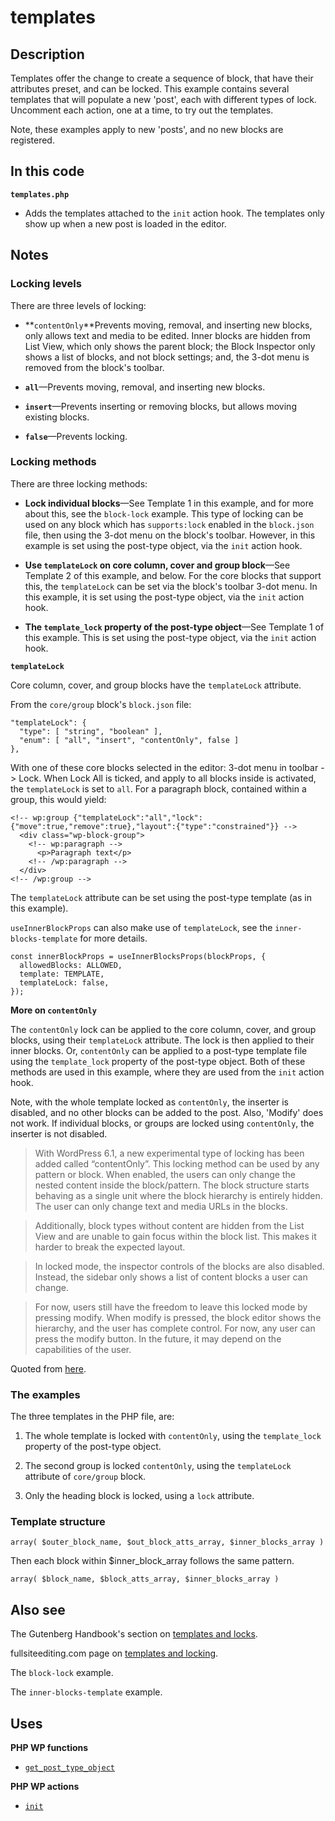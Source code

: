 # templates

## Description

Templates offer the change to create a sequence of block, that have their attributes preset, and can be locked. This example contains several templates that will populate a new 'post', each with different types of lock. Uncomment each action, one at a time, to try out the templates.

Note, these examples apply to new 'posts', and no new blocks are registered.

## In this code

**`templates.php`**

- Adds the templates attached to the `init` action hook. The templates only show up when a new post is loaded in the editor.

## Notes

### Locking levels

There are three levels of locking:

- **`contentOnly`**Prevents moving, removal, and inserting new blocks, only allows text and media to be edited. Inner blocks are hidden from List View, which only shows the parent block; the Block Inspector only shows a list of blocks, and not block settings; and, the 3-dot menu is removed from the block's toolbar.

- **`all`**—Prevents moving, removal, and inserting new blocks.

- **`insert`**—Prevents inserting or removing blocks, but allows moving existing blocks.

- **`false`**—Prevents locking.

### Locking methods

There are three locking methods:

- **Lock individual blocks**—See Template 1 in this example, and for more about this, see the `block-lock` example. This type of locking can be used on any block which has `supports:lock` enabled in the `block.json` file, then using the 3-dot menu on the block's toolbar. However, in this example is set using the post-type object, via the `init` action hook.

- **Use `templateLock` on core column, cover and group block**—See Template 2 of this example, and below. For the core blocks that support this, the `templateLock` can be set via the block's toolbar 3-dot menu. In this example, it is set using the post-type object, via the `init` action hook.

- **The `template_lock` property of the post-type object**—See Template 1 of this example. This is set using the post-type object, via the `init` action hook.

**`templateLock`**

Core column, cover, and group blocks have the `templateLock` attribute.

From the `core/group` block's `block.json` file:

```
"templateLock": {
  "type": [ "string", "boolean" ],
  "enum": [ "all", "insert", "contentOnly", false ]
},
```

With one of these core blocks selected in the editor: 3-dot menu in toolbar -> Lock. When Lock All is ticked, and apply to all blocks inside is activated, the `templateLock` is set to `all`. For a paragraph block, contained within a group, this would yield:

```
<!-- wp:group {"templateLock":"all","lock":{"move":true,"remove":true},"layout":{"type":"constrained"}} -->
  <div class="wp-block-group">
    <!-- wp:paragraph -->
      <p>Paragraph text</p>
    <!-- /wp:paragraph -->
  </div>
<!-- /wp:group -->
```

The `templateLock` attribute can be set using the post-type template (as in this example).

`useInnerBlockProps` can also make use of `templateLock`, see the `inner-blocks-template` for more details.

```
const innerBlockProps = useInnerBlocksProps(blockProps, {
  allowedBlocks: ALLOWED,
  template: TEMPLATE,
  templateLock: false,
});
```

**More on `contentOnly`**

The `contentOnly` lock can be applied to the core column, cover, and group blocks, using their `templateLock` attribute. The lock is then applied to their inner blocks. Or, `contentOnly` can be applied to a post-type template file using the `template_lock` property of the post-type object. Both of these methods are used in this example, where they are used from the `init` action hook.

Note, with the whole template locked as `contentOnly`, the inserter is disabled, and no other blocks can be added to the post. Also, 'Modify' does not work. If individual blocks, or groups are locked using `contentOnly`, the inserter is not disabled.

> With WordPress 6.1, a new experimental type of locking has been added called “contentOnly”. This locking method can be used by any pattern or block. When enabled, the users can only change the nested content inside the block/pattern. The block structure starts behaving as a single unit where the block hierarchy is entirely hidden. The user can only change text and media URLs in the blocks.

> Additionally, block types without content are hidden from the List View and are unable to gain focus within the block list. This makes it harder to break the expected layout.

> In locked mode, the inspector controls of the blocks are also disabled. Instead, the sidebar only shows a list of content blocks a user can change.

> For now, users still have the freedom to leave this locked mode by pressing modify. When modify is pressed, the block editor shows the hierarchy, and the user has complete control. For now, any user can press the modify button. In the future, it may depend on the capabilities of the user.

Quoted from [here](https://make.wordpress.org/core/2022/10/11/content-locking-features-and-updates/).

### The examples

The three templates in the PHP file, are:

1. The whole template is locked with `contentOnly`, using the `template_lock` property of the post-type object.

2. The second group is locked `contentOnly`, using the `templateLock` attribute of `core/group` block.

3. Only the heading block is locked, using a `lock` attribute.

### Template structure

```
array( $outer_block_name, $out_block_atts_array, $inner_blocks_array )
```

Then each block within $inner_block_array follows the same pattern.

```
array( $block_name, $block_atts_array, $inner_blocks_array )
```

## Also see

The Gutenberg Handbook's section on [templates and locks](https://developer.wordpress.org/block-editor/reference-guides/block-api/block-templates/).

fullsiteediting.com page on [templates and locking](https://fullsiteediting.com/how-to-lock-blocks-and-templates/#h-how-to-lock-a-single-block-in-a-template-or-block-pattern).

The `block-lock` example.

The `inner-blocks-template` example.

## Uses

**PHP WP functions**

- [`get_post_type_object`](https://developer.wordpress.org/reference/functions/get_post_type_object/)

**PHP WP actions**

- [`init`](https://developer.wordpress.org/reference/hooks/init/)
